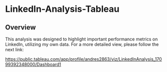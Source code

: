 # LinkedIn-Analysis-Tableau

## Overview

This analysis was designed to highlight important performance metrics on LinkedIn, utilizing my own data. For a more detailed view, please follow the next link:

https://public.tableau.com/app/profile/andres2863/viz/LinkedInAnalysis_17099392348000/Dashboard1
